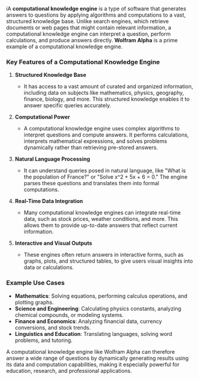 iA **computational knowledge engine** is a type of software that generates answers to questions by applying algorithms and computations to a vast, structured knowledge base. Unlike search engines, which retrieve documents or web pages that might contain relevant information, a computational knowledge engine can interpret a question, perform calculations, and produce answers directly. **Wolfram Alpha** is a prime example of a computational knowledge engine.

### Key Features of a Computational Knowledge Engine

1. **Structured Knowledge Base**
   - It has access to a vast amount of curated and organized information, including data on subjects like mathematics, physics, geography, finance, biology, and more. This structured knowledge enables it to answer specific queries accurately.

2. **Computational Power**
   - A computational knowledge engine uses complex algorithms to interpret questions and compute answers. It performs calculations, interprets mathematical expressions, and solves problems dynamically rather than retrieving pre-stored answers.

3. **Natural Language Processing**
   - It can understand queries posed in natural language, like "What is the population of France?" or "Solve x^2 + 5x + 6 = 0." The engine parses these questions and translates them into formal computations.

4. **Real-Time Data Integration**
   - Many computational knowledge engines can integrate real-time data, such as stock prices, weather conditions, and more. This allows them to provide up-to-date answers that reflect current information.

5. **Interactive and Visual Outputs**
   - These engines often return answers in interactive forms, such as graphs, plots, and structured tables, to give users visual insights into data or calculations.

### Example Use Cases

- **Mathematics**: Solving equations, performing calculus operations, and plotting graphs.
- **Science and Engineering**: Calculating physics constants, analyzing chemical compounds, or modeling systems.
- **Finance and Economics**: Analyzing financial data, currency conversions, and stock trends.
- **Linguistics and Education**: Translating languages, solving word problems, and tutoring.

A computational knowledge engine like Wolfram Alpha can therefore answer a wide range of questions by dynamically generating results using its data and computation capabilities, making it especially powerful for education, research, and professional applications.